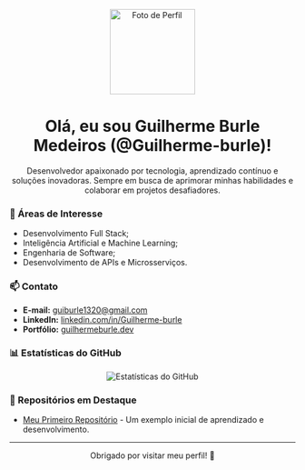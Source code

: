 <!-- Foto de perfil -->
<p align="center">
  <img src="https://avatars.githubusercontent.com/Guilherme-burle" width="150" height="150" alt="Foto de Perfil">
</p>

<!-- Nome e username -->
<h1 align="center">Olá, eu sou Guilherme Burle Medeiros (@Guilherme-burle)!</h1>

<!-- Mini bio -->
<p align="center">
  Desenvolvedor apaixonado por tecnologia, aprendizado contínuo e soluções inovadoras. Sempre em busca de aprimorar minhas habilidades e colaborar em projetos desafiadores.
</p>

<!-- Áreas de interesse -->
### 🚀 Áreas de Interesse
- Desenvolvimento Full Stack;
- Inteligência Artificial e Machine Learning;
- Engenharia de Software;
- Desenvolvimento de APIs e Microsserviços.

<!-- Informações de contato -->
### 📫 Contato
- **E-mail:** [guiburle1320@gmail.com](mailto:guiburle1320@gmail.com)
- **LinkedIn:** [linkedin.com/in/Guilherme-burle](https://www.linkedin.com/in/Guilherme-burle/)
- **Portfólio:** [guilhermeburle.dev](https://guilhermeburle.dev)

<!-- Estatísticas do GitHub -->
### 📊 Estatísticas do GitHub
<div align="center">
  <img src="https://github-readme-stats.vercel.app/api?username=Guilherme-burle&show_icons=true&theme=radical" alt="Estatísticas do GitHub">
</div>

<!-- Repositórios em destaque -->
### 🌟 Repositórios em Destaque
- [Meu Primeiro Repositório](https://www.github.com/Guilherme-burle/Projeto_FP) - Um exemplo inicial de aprendizado e desenvolvimento.

---

<p align="center">
  Obrigado por visitar meu perfil! 🚀
</p>
